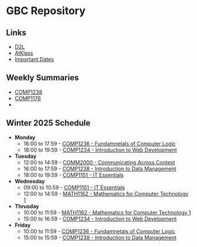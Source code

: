 # GBC Repository

## Links
- [D2L](https://learn.georgebrown.ca)
- [AtKlass](https://app.atklass.com)
- [Important Dates](https://www.georgebrown.ca/current-students/important-dates?term=27246&category=131)

## Weekly Summaries
- [COMP1238](comp1238.md)
- [COMP1176](comp1176.md)
- 

## Winter 2025 Schedule
- **Monday**
  - 16:00 to 17:59 - [COMP1236 - Fundamnetals of Computer Logic](https://learn.georgebrown.ca/d2l/home/337951)
  - 18:00 to 19:59 - [COMP1234 - Introduction to Web Development](https://learn.georgebrown.ca/d2l/home/342901)
- **Tuesday**
  - 12:00 to 14:59 - [COMM2000 - Communicating Across Context](https://learn.georgebrown.ca/d2l/home/325160)
  - 16:00 to 17:59 - [COMP1238 - Introduction to Data Management](https://learn.georgebrown.ca/d2l/home/334969)
  - 18:00 to 19:59 - [COMP1151 - IT Essentials](https://learn.georgebrown.ca/d2l/home/335101)
- **Wednesday**
  - 09:00 to 10:59 - [COMP1151 - IT Essentials](https://learn.georgebrown.ca/d2l/home/335101)
  - 12:00 to 14:59 - [MATH1162 - Mathematics for Computer Technology 1](https://learn.georgebrown.ca/d2l/home/331954)
- **Thrusday**
  - 10:00 to 11:59 - [MATH1162 - Mathematics for Computer Technology 1](https://learn.georgebrown.ca/d2l/home/331954)
  - 15:00 to 16:59 - [COMP1234 - Introduction to Web Development](https://learn.georgebrown.ca/d2l/home/342901)
- **Friday**
  - 10:00 to 11:59 - [COMP1236 - Fundamnetals of Computer Logic](https://learn.georgebrown.ca/d2l/home/337951)
  - 15:00 to 15:59 - [COMP1238 - Introduction to Data Management](https://learn.georgebrown.ca/d2l/home/334969)
  
